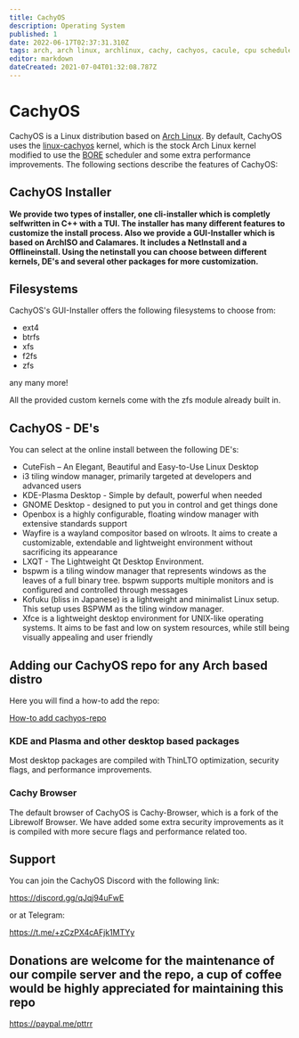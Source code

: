 ```yaml
---
title: CachyOS
description: Operating System
published: 1
date: 2022-06-17T02:37:31.310Z
tags: arch, arch linux, archlinux, cachy, cachyos, cacule, cpu scheduler, gnu, linux
editor: markdown
dateCreated: 2021-07-04T01:32:08.787Z
---
```


# CachyOS
CachyOS is a Linux distribution based on [Arch Linux](https://archlinux.org/). By default, CachyOS uses the [linux-cachyos](https://github.com/CachyOS/linux-cachyos) kernel, which is the stock Arch Linux kernel modified to use the [BORE](https://github.com/firelzrd/bore-scheduler) scheduler and some extra performance improvements. The following sections describe the features of CachyOS:

## CachyOS Installer

**We provide two types of installer, one cli-installer which is completly selfwritten in C++ with a TUI. The installer has many different features to customize the install process.
Also we provide a GUI-Installer which is based on ArchISO and 
Calamares. It includes a NetInstall and a Offlineinstall. Using the netinstall you can choose between different kernels, DE's and several other packages for more customization.**

## Filesystems

CachyOS's GUI-Installer offers the following filesystems to choose from:

- ext4
- btrfs
- xfs
- f2fs
- zfs

any many more!

All the provided custom kernels come with the zfs module already built in.

## CachyOS - DE's
You can select at the online install between the following DE's:
- CuteFish – An Elegant, Beautiful and Easy-to-Use Linux Desktop
- i3 tiling window manager, primarily targeted at developers and advanced users
- KDE-Plasma Desktop - Simple by default, powerful when needed
- GNOME Desktop - designed to put you in control and get things done
- Openbox is a highly configurable, floating window manager with extensive standards support
- Wayfire is a wayland compositor based on wlroots. It aims to create a customizable, extendable and lightweight environment without sacrificing its appearance
- LXQT - The Lightweight Qt Desktop Environment.
- bspwm is a tiling window manager that represents windows as the leaves of a full binary tree. bspwm supports multiple monitors and is configured and controlled through messages
- Kofuku (bliss in Japanese) is a lightweight and minimalist Linux setup. This setup uses BSPWM as the tiling window manager.
- Xfce is a lightweight desktop environment for UNIX-like operating systems. It aims to be fast and low on system resources, while still being visually appealing and user friendly


## Adding our CachyOS repo for any Arch based distro
Here you will find a how-to add the repo:

[How-to add cachyos-repo](https://wiki.cachyos.org/en/home/Repo)

### KDE and Plasma and other desktop based packages

Most desktop packages are compiled with ThinLTO optimization, security flags, and performance improvements. 

### Cachy Browser
The default browser of CachyOS is Cachy-Browser, which is a fork of the Librewolf Browser. We have added some extra security 
improvements as it is compiled with more secure flags and performance related too.

## Support

You can join the CachyOS Discord with the following link:

<https://discord.gg/qJqj94uFwE>

or at Telegram:

<https://t.me/+zCzPX4cAFjk1MTYy>

## Donations are welcome for the maintenance of our compile server and the repo, a cup of coffee would be highly appreciated for maintaining this repo

<https://paypal.me/pttrr>


